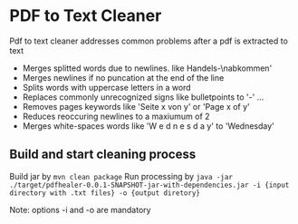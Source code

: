 # PDF to Text Cleaner
Pdf to text cleaner addresses common problems after a pdf is extracted to text
* Merges splitted words due to newlines. like Handels-\nabkommen'
* Merges newlines if no puncation at the end of the line
* Splits words with uppercase letters in a word
* Replaces commonly unrecognized signs like bulletpoints to '-' ...
* Removes pages keywords like 'Seite x von y' or 'Page x of y'
* Reduces reoccuring newlines to a maxiumum of 2
* Merges white-spaces words like 'W e d n e s d a y' to 'Wednesday'

## Build and start cleaning process
Build jar by `mvn clean package`
Run processing by `java -jar ./target/pdfhealer-0.0.1-SNAPSHOT-jar-with-dependencies.jar -i {input directory with .txt files} -o {output diretory}`

Note: options -i and -o are mandatory
